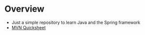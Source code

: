 # Overview

* Just a simple repository to learn Java and the Spring framework 
* [MVN Quicksheet](./hints.md)
